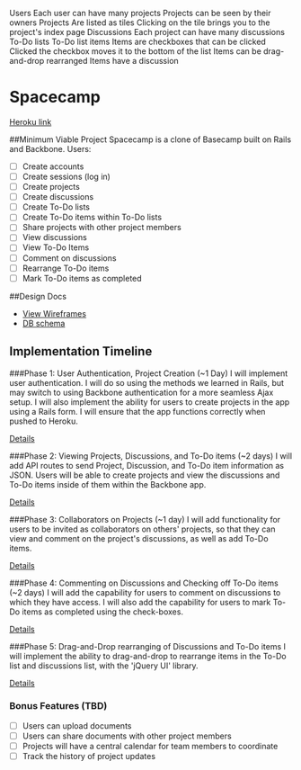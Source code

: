 Users
  Each user can have many projects
  Projects can be seen by their owners
Projects
  Are listed as tiles
  Clicking on the tile brings you to the project's index page
Discussions
  Each project can have many discussions
To-Do lists
  To-Do list items
    Items are checkboxes that can be clicked
    Clicked the checkbox moves it to the bottom of the list
    Items can be drag-and-drop rearranged
    Items have a discussion


# Spacecamp

[Heroku link][heroku]

[heroku]: #

##Minimum Viable Project
Spacecamp is a clone of Basecamp built on Rails and Backbone. Users:

 - [ ] Create accounts
 - [ ] Create sessions (log in)
 - [ ] Create projects
 - [ ] Create discussions
 - [ ] Create To-Do lists
 - [ ] Create To-Do items within To-Do lists
 - [ ] Share projects with other project members
 - [ ] View discussions
 - [ ] View To-Do Items
 - [ ] Comment on discussions
 - [ ] Rearrange To-Do items
 - [ ] Mark To-Do items as completed

##Design Docs
* [View Wireframes][views]
* [DB schema][schema]

[views]: ./docs/views.md
[schema]: ./docs/schema.md

## Implementation Timeline

###Phase 1: User Authentication, Project Creation (~1 Day)
I will implement user authentication. I will do so using the methods we learned in Rails, but may switch to using Backbone authentication for a more seamless Ajax setup. I will also implement the ability for users to create projects in the app using a Rails form. I will ensure that the app functions correctly when pushed to Heroku.

[Details][phase-one]

###Phase 2: Viewing Projects, Discussions, and To-Do items (~2 days)
I will add API routes to send Project, Discussion, and To-Do item information as JSON. Users will be able to create projects and view the discussions and To-Do items inside of them within the Backbone app.

[Details][phase-two]

###Phase 3: Collaborators on Projects (~1 day)
I will add functionality for users to be invited as collaborators on others' projects, so that they can view and comment on the project's discussions, as well as add To-Do items.

[Details][phase-three]

###Phase 4: Commenting on Discussions and Checking off To-Do items (~2 days)
I will add the capability for users to comment on discussions to which they have access. I will also add the capability for users to mark To-Do items as completed using the check-boxes.

[Details][phase-four]

###Phase 5: Drag-and-Drop rearranging of Discussions and To-Do items
I will implement the ability to drag-and-drop to rearrange items in the To-Do list and discussions list, with the 'jQuery UI' library.

[Details][phase-five]

### Bonus Features (TBD)
- [ ] Users can upload documents
- [ ] Users can share documents with other project members
- [ ] Projects will have a central calendar for team members to coordinate
- [ ] Track the history of project updates

[phase-one]: ./docs/phases/phase1.md
[phase-two]: ./docs/phases/phase2.md
[phase-three]: ./docs/phases/phase3.md
[phase-four]: ./docs/phases/phase4.md
[phase-five]: ./docs/phases/phase5.md

